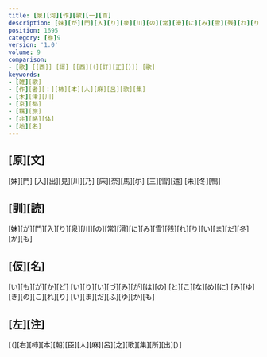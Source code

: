 ```yaml
---
title: [泉][河][作][歌][一][首]
description: [妹][が][門][入][り][泉][川][の][常][滑][に][み][雪][残][れ][り][い][ま][だ][冬][か][も]
position: 1695
category: [巻]9
version: '1.0'
volume: 9
comparison:
- [歌] [[西]] [謌] [[西][（][訂][正][）]] [歌]
keywords:
- [雑][歌]
- [作][者][：][柿][本][人][麻][呂][歌][集]
- [木][津][川]
- [京][都]
- [羈][旅]
- [非][略][体]
- [地][名]
---
```


## [原][文]

[妹][門] [入][出][見][川][乃] [床][奈][馬][尓] [三][雪][遣] [未][冬][鴨]

## [訓][読]

[妹][が][門][入][り][泉][川][の][常][滑][に][み][雪][残][れ][り][い][ま][だ][冬][か][も]

## [仮][名]

[い][も][が][か][ど] [い][り][い][づ][み][が][は][の] [と][こ][な][め][に] [み][ゆ][き][の][こ][れ][り] [い][ま][だ][ふ][ゆ][か][も]

## [左][注]

[（][右][柿][本][朝][臣][人][麻][呂][之][歌][集][所][出][）]
